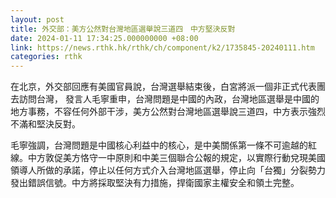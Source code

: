 ```yaml
---
layout: post
title: 外交部：美方公然對台灣地區選舉說三道四　中方堅決反對
date: 2024-01-11 17:34:25.000000000 +08:00
link: https://news.rthk.hk/rthk/ch/component/k2/1735845-20240111.htm
categories: rthk
---
```


在北京，外交部回應有美國官員說，台灣選舉結束後，白宮將派一個非正式代表團去訪問台灣， 發言人毛寧重申，台灣問題是中國的內政，台灣地區選舉是中國的地方事務，不容任何外部干涉，美方公然對台灣地區選舉說三道四，中方表示強烈不滿和堅決反對。

毛寧強調，台灣問題是中國核心利益中的核心，是中美關係第一條不可逾越的紅線。中方敦促美方恪守一中原則和中美三個聯合公報的規定，以實際行動兌現美國領導人所做的承諾，停止以任何方式介入台灣地區選舉，停止向「台獨」分裂勢力發出錯誤信號。中方將採取堅決有力措施，捍衛國家主權安全和領土完整。
